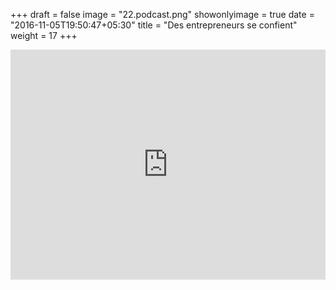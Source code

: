 +++
draft = false
image = "22.podcast.png"
showonlyimage = true
date = "2016-11-05T19:50:47+05:30"
title = "Des entrepreneurs se confient"
weight = 17
+++

<!--more-->

<iframe src="https://player.pippa.io/agro-club-podcast?theme=default&cover=1&latest=1" frameBorder="0" width="100%" height="368px" allow="autoplay"></iframe>

